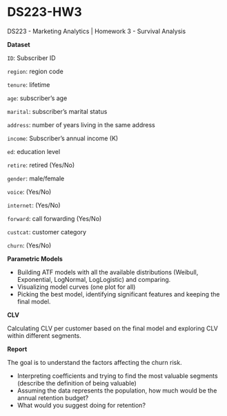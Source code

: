 # DS223-HW3

DS223 - Marketing Analytics | Homework 3 - Survival Analysis

**Dataset**

`ID`: Subscriber ID

`region`: region code

`tenure`: lifetime

`age`: subscriber’s age

`marital`: subscriber’s marital status

`address`: number of years living in the same address 

`income`: Subscriber’s annual income (K)

`ed`: education level

`retire`: retired (Yes/No)

`gender`: male/female

`voice`: (Yes/No)

`internet`: (Yes/No)

`forward`: call forwarding (Yes/No)

`custcat`: customer category

`churn`: (Yes/No)

**Parametric Models**

- Building ATF models with all the available distributions (Weibull, Exponential, LogNormal, LogLogistic) and comparing. 
- Visualizing model curves (one plot for all)
- Picking the best model, identifying significant features and keeping the final model.

**CLV**

Calculating CLV per customer based on the final model and exploring CLV within different segments.

**Report**

The goal is to understand the factors affecting the churn risk.

- Interpreting coefficients and trying to find the most valuable segments (describe the definition of being valuable)
- Assuming the data represents the population, how much would be the annual retention budget? 
- What would you suggest doing for retention?

